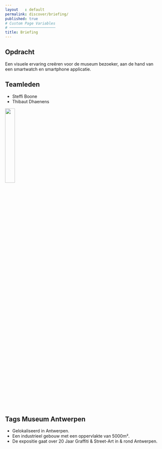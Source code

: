 ```yaml
---
layout   : default
permalink: discover/briefing/
published: true
# Custom Page Variables
# ─────────────────────
title: Briefing
---
```


Opdracht
--------
Een visuele ervaring creëren voor de museum bezoeker, aan de hand van een smartwatch en smartphone applicatie.

Teamleden
---------

 - Steffi Boone
 - Thibaut Dhaenens

 <img src=" 1718-nmd3-project-dhaenens_boone/docs/assets/Images/17760215_10212767703250254_1504643583277174030_n.jpg" width="25%">

Tags Museum Antwerpen
--------------

- Gelokaliseerd in Antwerpen.
- Een industrieel gebouw met een oppervlakte van 5000m².
- De expositie gaat over 20 Jaar Graffiti & Street-Art in & rond Antwerpen.
